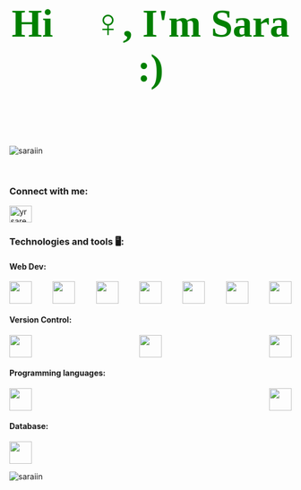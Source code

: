 <!DOCTYPE html>
<html>
  <head>

  </head>
  <body>
      <h1 align="center" style="color:green ; font-size: 70px; font-family:cursive" >  Hi 🧚‍♀️, I'm Sara :)   </h1>
     <h1 align="center" style="color: rgb(205,92,92); font-size: 70px; font-family:cursive" >  </h1>
  
<p align="left"> <img src="https://komarev.com/ghpvc/?username=saraiin&label=Profile%20views&color=0e75b6&style=flat" alt="saraiin" /> </p>

<br>
<h3 align="left">Connect with me:</h3>
<p align="left">
<a href="https://twitter.com/yrsare" target="blank"><img align="center" src="https://raw.githubusercontent.com/rahuldkjain/github-profile-readme-generator/master/src/images/icons/Social/twitter.svg" alt="yrsare" height="30" width="40" /></a>
</p>

<h3 align="left"> Technologies and tools 🖥️:</h3>
<h4>Web Dev:</h4> 
<div style="display: flex; justify-content: space-between;">
<img src="https://user-images.githubusercontent.com/25181517/192158954-f88b5814-d510-4564-b285-dff7d6400dad.png" style="height:40px; width: 40px;">
<img src="https://user-images.githubusercontent.com/25181517/183898674-75a4a1b1-f960-4ea9-abcb-637170a00a75.png" style="height:40px; width: 40px;">
<img src="https://user-images.githubusercontent.com/25181517/192158956-48192682-23d5-4bfc-9dfb-6511ade346bc.png" style="height:40px; width: 40px;">
<img src="https://user-images.githubusercontent.com/25181517/183898054-b3d693d4-dafb-4808-a509-bab54cf5de34.png" style="height:40px; width: 40px;">
<img src="https://user-images.githubusercontent.com/25181517/202896760-337261ed-ee92-4979-84c4-d4b829c7355d.png" style="height:40px; width: 40px;">
<img src="https://user-images.githubusercontent.com/25181517/117447155-6a868a00-af3d-11eb-9cfe-245df15c9f3f.png" style="height:40px; width: 40px;">
<img src="https://user-images.githubusercontent.com/25181517/183897015-94a058a6-b86e-4e42-a37f-bf92061753e5.png" style="height:40px; width: 40px;">
</div>
<h4>Version Control:</h4>
<div style="display: flex; justify-content: space-between;">
<img src="https://user-images.githubusercontent.com/25181517/192108374-8da61ba1-99ec-41d7-80b8-fb2f7c0a4948.png"style="height:40px; width: 40px;">
<img src="https://user-images.githubusercontent.com/25181517/192108372-f71d70ac-7ae6-4c0d-8395-51d8870c2ef0.png"style="height:40px; width: 40px;">
<img src="https://user-images.githubusercontent.com/25181517/192108376-c675d39b-90f6-4073-bde6-5a9291644657.png"style="height:40px; width: 40px;"></div>
<h4>Programming languages:</h4>
<div style="display: flex; justify-content: space-between;">
<img src="https://user-images.githubusercontent.com/25181517/192106070-46255bcf-65e6-4c6b-a296-bf8d0d8fb2a7.png"style="height:40px; width: 40px;">
<img src="https://user-images.githubusercontent.com/25181517/183423507-c056a6f9-1ba8-4312-a350-19bcbc5a8697.png"style="height:40px; width: 40px;"></div>
<h4>Database:</h4></
<div style="display: flex; justify-content: space-between;">
<img src="https://user-images.githubusercontent.com/25181517/183896128-ec99105a-ec1a-4d85-b08b-1aa1620b2046.png"style="height:40px; width: 40px;"></div>

<p><img align="center" src="https://github-readme-stats.vercel.app/api/top-langs?username=saraiin&show_icons=true&locale=en&layout=compact" alt="saraiin" /></p>
<br>

 

  </body> 
  </body>
</html>
